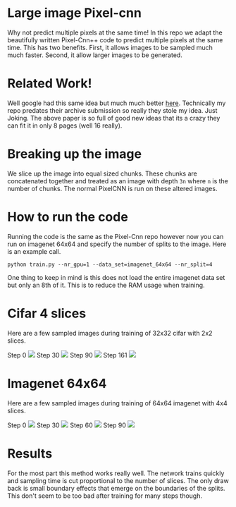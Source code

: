 
# Large image Pixel-cnn

Why not predict multiple pixels at the same time! In this repo we adapt the beautifully written Pixel-Cnn++ code to predict multiple pixels at the same time. This has two benefits. First, it allows images to be sampled much much faster. Second, it allow larger images to be generated.


# Related Work!

Well google had this same idea but much much better [here](https://arxiv.org/pdf/1703.03664.pdf). Technically my repo predates their archive submission so really they stole my idea. Just Joking. The above paper is so full of good new ideas that its a crazy they can fit it in only 8 pages (well 16 really).

# Breaking up the image

We slice up the image into equal sized chunks. These chunks are concatenated together and treated as an image with depth `3n`  where `n` is the number of chunks. The normal PixelCNN is run on these altered images.

# How to run the code

Running the code is the same as the Pixel-Cnn repo however now you can run on imagenet 64x64 and specify the number of splits to the image. Here is an example call.

```
python train.py --nr_gpu=1 --data_set=imagenet_64x64 --nr_split=4
```

One thing to keep in mind is this does not load the entire imagenet data set but only an 8th of it. This is to reduce the RAM usage when training.

# Cifar 4 slices

Here are a few sampled images during training of 32x32 cifar with 2x2 slices.

Step 0
![](pxpp/save/cifar_sample0.png)
Step 30
![](pxpp/save/cifar_sample30.png)
Step 90
![](pxpp/save/cifar_sample90.png)
Step 161
![](pxpp/save/cifar_sample161.png)

# Imagenet 64x64

Here are a few sampled images during training of 64x64 imagenet with 4x4 slices.

Step 0
![](pxpp/save/imagenet_64x64_sample0.png)
Step 30
![](pxpp/save/imagenet_64x64_sample30.png)
Step 60
![](pxpp/save/imagenet_64x64_sample60.png)
Step 90
![](pxpp/save/imagenet_64x64_sample90.png)

# Results

For the most part this method works really well. The network trains quickly and sampling time is cut proportional to the number of slices. The only draw back is small boundary effects that emerge on the boundaries of the splits. This don't seem to be too bad after training for many steps though.


